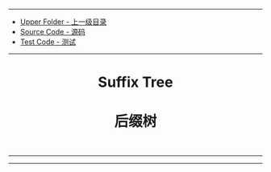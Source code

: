 --------
* [Upper Folder - 上一级目录](../)
* [Source Code - 源码](https://github.com/zhaochenyou/Way-to-Algorithm/blob/master/src/DataStructure/SuffixTree.hpp)
* [Test Code - 测试](https://github.com/zhaochenyou/Way-to-Algorithm/blob/master/src/DataStructure/SuffixTree.cpp)

--------

<div>
<h1 align="center">Suffix Tree</h1>
<h1 align="center">后缀树</h1>
<br>
</div>

--------
--------

